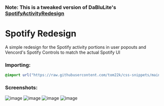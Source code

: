 ### Note: This is a tweaked version of DaBluLite's [SpotifyActivityRedesign](https://github.com/DaBluLite/css-snippets/tree/master/SpotifyActivityRedesign)

# Spotify Redesign
A simple redesign for the Spotify activity portions in user popouts and Vencord's Spotify Controls to match the actual Spotify UI

### Importing:
```css
@import url("https://raw.githubusercontent.com/tom22k/css-snippets/main/SpotifyRedesign/import.css");
```

### Screenshots:
![image](https://github.com/tom22k/css-snippets/assets/143504320/d3248a8b-1368-4cf3-acf0-55f3380d9e8b)
![image](https://github.com/tom22k/css-snippets/assets/143504320/ae9442de-26c7-4f48-b943-b39af36f05ca)
![image](https://github.com/tom22k/css-snippets/assets/143504320/81f261f2-7888-4d32-832d-74b145775dcc)
![image](https://github.com/tom22k/css-snippets/assets/143504320/4ac052da-fefa-42a1-994b-8bf7cdf9bd5c)
